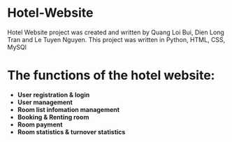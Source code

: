 # Hotel-Website
Hotel Website project was created and written by Quang Loi Bui, Dien Long Tran and Le Tuyen Nguyen. This project was written in Python, HTML, CSS, MySQl
# The functions of the hotel website:
- **User registration & login**
- **User management**
- **Room list infomation management**
- **Booking & Renting room**
- **Room payment**
- **Room statistics & turnover statistics**
